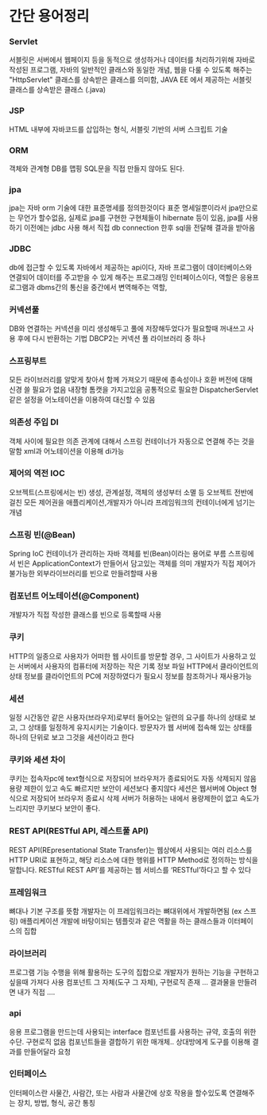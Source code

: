 # 간단 용어정리

### Servlet
서블릿은 서버에서 웹페이지 등을 동적으로 생성하거나 데이터를 처리하기위해 자바로 작성된 프로그램, 
자바의 일반적인 클래스와 동일한 개념, 
웹을 다룰 수 있도록 해주는 "HttpServlet" 클래스를 상속받은 클래스를 의미함, 
JAVA EE 에서 제공하는 서블릿 클래스를 상속받은 클래스 (.java)

### JSP
HTML 내부에 자바코드를 삽입하는 형식, 
서블릿 기반의 서버 스크립트 기술

### ORM 
객체와 관계형 DB를 맵핑
SQL문을 직접 만들지 않아도 된다. 

### jpa
jpa는 자바 orm 기술에 대한 표준명세를 정의한것이다 표준 명세일뿐이라서 jpa만으로는 무언가 할수없음, 
실제로 jpa를 구현한 구현체들이 hibernate 등이 있음, 
jpa를 사용하기 이전에는 jdbc 사용 해서 직접 db connection 한후 sql을 전달해 결과을 받아옴

### JDBC
db에 접근할 수 있도록 자바에서 제공하는 api이다, 
자바 프로그램이 데이터베이스와 연결되어 데이터를 주고받을 수 있게 해주는 프로그래밍 인터페이스이다, 
역할은 응용프로그램과 dbms간의 통신을 중간에서 변역해주는 역할, 

### 커넥션풀
DB와 연결하는 커넥션을 미리 생성해두고 풀에 저장해두었다가 필요할때 꺼내쓰고 사용 후에 다시 반환하는 기법
DBCP2는 커넥션 풀 라이브러리 중 하나

### 스프링부트
모든 라이브러리를 알맞게 찾아서 함께 가져오기 때문에 종속성이나 호환 버전에 대해 신경 쓸 필요가 없음
내장형 톰캣을 가지고있음
공통적으로 필요한 DispatcherServlet같은 설정을 어노테이션을 이용하여 대신할 수 있음

### 의존성 주입 DI
객체 사이에 필요한 의존 관계에 대해서 스프링 컨테이너가 자동으로 연결해 주는 것을 말함
xml과 어노테이션을 이용해 di가능

### 제어의 역전 IOC
오브젝트(스프링에서는 빈) 생성, 관계설정, 객체의 생성부터 소멸 등 오브젝트 전반에 걸친 모든 제어권을 애플리케이션,개발자가 아니라 프레임워크의 컨테이너에게 넘기는 개념

### 스프링 빈(@Bean)
Spring IoC 컨테이너가 관리하는 자바 객체를 빈(Bean)이라는 용어로 부름
스프링에서 빈은 ApplicationContext가 만들어서 담고있는 객체를 의미
개발자가 직접 제어가 불가능한 외부라이브러리를 빈으로 만들려할때 사용

### 컴포넌트 어노테이션(@Component)
개발자가 직접 작성한 클래스를 빈으로 등록할때 사용

### 쿠키
HTTP의 일종으로 사용자가 어떠한 웹 사이트를 방문할 경우,
그 사이트가 사용하고 있는 서버에서 사용자의 컴퓨터에 저장하는 작은 기록 정보 파일
HTTP에서 클라이언트의 상태 정보를 클라이언트의 PC에 저장하였다가
필요시 정보를 참조하거나 재사용가능

### 세션
일정 시간동안 같은 사용자(브라우저)로부터 들어오는
일련의 요구를 하나의 상태로 보고, 그 상태를 일정하게 유지시키는 기술이다.
방문자가 웹 서버에 접속해 있는 상태를 하나의 단위로 보고 그것을 세션이라고 한다

### 쿠키와 세션 차이
쿠키는 접속자pc에 text형식으로 저장되어 브라우저가 종료되어도 자동 삭제되지 않음
용량 제한이 있고 속도 빠르지만 보안이 세션보다 좋지않다
세션은 웹서버에 Object 형식으로 저장되어 브라우저 종료시 삭제
서버가 허용하는 내에서 용량제한이 없고 속도가 느리지만 쿠키보다 보안이 좋다.

### REST API(RESTful API, 레스트풀 API)
REST API(REpresentational State Transfer)는 웹상에서 사용되는 여러 리소스를 HTTP URI로 표현하고, 해당 리소스에 대한 행위를 HTTP Method로 정의하는 방식을 말합니다.
RESTful 
REST API’를 제공하는 웹 서비스를 ‘RESTful’하다고 할 수 있다
  
### 프레임워크
뼈대나 기본 구조를 뜻함 개발자는 이 프레임워크라는 뼈대위에서 개발하면됨 (ex 스프링)
애플리케이션 개발에 바탕이되는 템플릿과 같은 역활을 하는 클래스들과 이터페이스의 집합

### 라이브러리
프로그램 기능 수행을 위해 활용하는 도구의 집합으로 개발자가 원하는 기능을 구현하고싶을때 가져다 사용
컴포넌트 그 자체(도구 그 자체), 구현로직 존재 ... 
결과물을 만들려면 내가 직접 ....
  
### api
응용 프로그램을 만드는데 사용되는 interface
컴포넌트를 사용하는 규약, 호출의 위한 수단. 구현로직 없음
컴포넌트들을 결합하기 위한 매개체..
상대방에게 도구를 이용해 결과를 만들어달라 요청

### 인터페이스
인터페이스란 사물간, 사람간, 또는 사람과 사물간에 상호 작용을 할수있도록 연결해주는 장치, 방법, 형식, 공간 통칭
  
  
  
  
  
  
  
  
  
  
  
  
  
  

